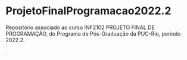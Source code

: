 # ProjetoFinalProgramacao2022.2

Repositório associado ao curso INF2102 PROJETO FINAL DE PROGRAMAÇÃO, do Programa de Pós-Graduação da PUC-Rio, período 2022.2.

.
